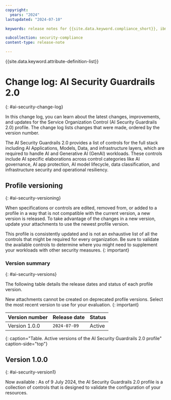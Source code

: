 ```yaml
---
copyright:
  years: "2024"
lastupdated: "2024-07-10"

keywords: release notes for {{site.data.keyword.compliance_short}}, ibm security best practices, profile changes, enhancements, fixes, improvements, ai security

subcollection: security-compliance
content-type: release-note

---
```


{{site.data.keyword.attribute-definition-list}}

# Change log: AI Security Guardrails 2.0
{: #ai-security-change-log}

In this change log, you can learn about the latest changes, improvements, and updates for the Service Organization Control (AI Security Guardrails 2.0) profile. The change log lists changes that were made, ordered by the version number.

The AI Security Guardrails 2.0 provides a list of controls for the full stack including AI Applications, Models, Data, and infrastructure layers, which are required to handle AI and Generative AI (GenAI) workloads. These controls include AI specific elaborations across control categories like AI governance, AI app protection, AI model lifecycle, data classification, and infrastructure security and operational resiliency.

## Profile versioning
{: #ai-security-versioning}

When specifications or controls are edited, removed from, or added to a profile in a way that is not compatible with the current version, a new version is released. To take advantage of the changes in a new version, update your attachments to use the newest profile version.

This profile is consistently updated and is not an exhaustive list of all the controls that might be required for every organization. Be sure to validate the available controls to determine where you might need to supplement your workloads with other security measures.
{: important}


### Version summary
{: #ai-security-versions}

The following table details the release dates and status of each profile version.

New attachments cannot be created on deprecated profile versions. Select the most recent version to use for your evaluation.
{: important}

| Version number | Release date | Status |
|:---------------|:-------------|:-------|
| Version 1.0.0 | `2024-07-09` | Active |
{: caption="Table. Active versions of the AI Security Guardrails 2.0 profile" caption-side="top"}


## Version 1.0.0
{: #ai-security-version1}

Now available
:   As of 9 July 2024, the AI Security Guardrails 2.0 profile is a collection of controls that is designed to validate the configuration of your resources.
